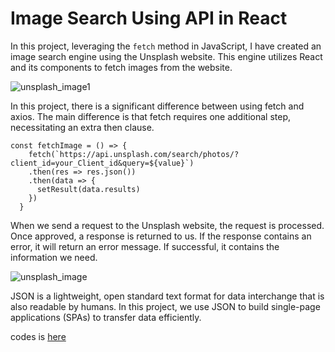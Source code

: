 # Image Search Using API in React 

In this project, leveraging the `fetch` method in JavaScript, I have created an image search engine using the Unsplash website. This engine utilizes React and its components to fetch images from the website.
 
![unsplash_image1](https://github.com/user-attachments/assets/c86a4e7b-00f6-40bc-822f-a688fe6e39bd)

In this project, there is a significant difference between using fetch and axios. The main difference is that fetch requires one additional step, necessitating an extra then clause.

```
const fetchImage = () => {
    fetch(`https://api.unsplash.com/search/photos/?client_id=your_Client_id&query=${value}`)
    .then(res => res.json())
    .then(data => {
      setResult(data.results)
    })
  }
```

When we send a request to the Unsplash website, the request is processed. Once approved, a response is returned to us. If the response contains an error, it will return an error message. If successful, it contains the information we need.

![unsplash_image](https://github.com/user-attachments/assets/316eee09-3a6c-4c06-adae-9c0120115c5e)


JSON is a lightweight, open standard text format for data interchange that is also readable by humans. In this project, we use JSON to build single-page applications (SPAs) to transfer data efficiently.


codes is [here]()

